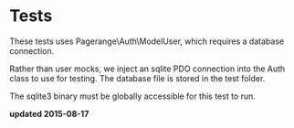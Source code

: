 # Tests

These tests uses Pagerange\Auth\ModelUser, which requires a database connection.

Rather than user mocks, we inject an sqlite PDO connection into
the Auth class to use for testing.  The database file is stored in
the test folder.

The sqlite3 binary must be globally accessible for this test to run.


**updated 2015-08-17**
